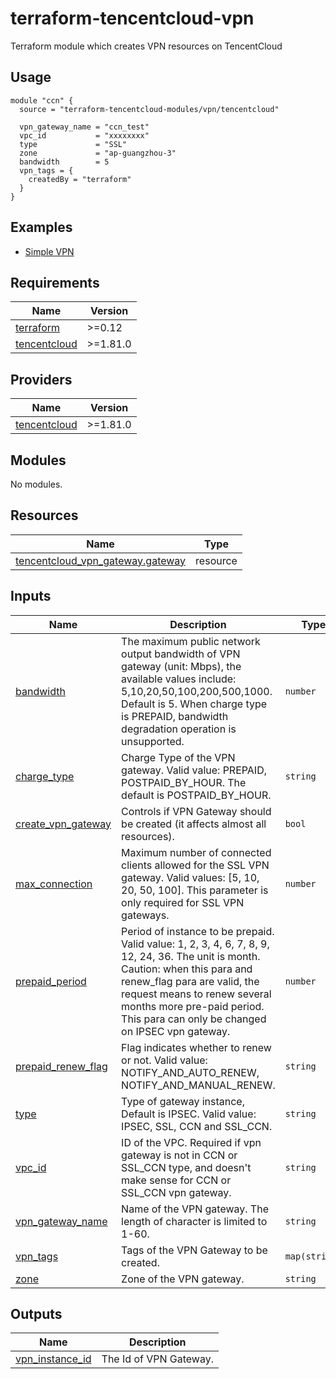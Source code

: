 # terraform-tencentcloud-vpn
Terraform module which creates VPN resources on TencentCloud

## Usage

```hcl
module "ccn" {
  source = "terraform-tencentcloud-modules/vpn/tencentcloud"

  vpn_gateway_name = "ccn_test"
  vpc_id           = "xxxxxxxx"
  type             = "SSL"
  zone             = "ap-guangzhou-3"
  bandwidth        = 5
  vpn_tags = {
    createdBy = "terraform"
  }
}
```

## Examples

- [Simple VPN](https://github.com/terraform-tencentcloud-modules/terraform-tencentcloud-vpn/tree/master/examples/simple-vpn)
  
<!-- BEGIN_TF_DOCS -->
## Requirements

| Name | Version |
|------|---------|
| <a name="requirement_terraform"></a> [terraform](#requirement\_terraform) | >=0.12 |
| <a name="requirement_tencentcloud"></a> [tencentcloud](#requirement\_tencentcloud) | >=1.81.0 |

## Providers

| Name | Version |
|------|---------|
| <a name="provider_tencentcloud"></a> [tencentcloud](#provider\_tencentcloud) | >=1.81.0 |

## Modules

No modules.

## Resources

| Name | Type |
|------|------|
| [tencentcloud_vpn_gateway.gateway](https://registry.terraform.io/providers/tencentcloudstack/tencentcloud/latest/docs/resources/vpn_gateway) | resource |

## Inputs

| Name | Description | Type | Default | Required |
|------|-------------|------|---------|:--------:|
| <a name="input_bandwidth"></a> [bandwidth](#input\_bandwidth) | The maximum public network output bandwidth of VPN gateway (unit: Mbps), the available values include: 5,10,20,50,100,200,500,1000. Default is 5. When charge type is PREPAID, bandwidth degradation operation is unsupported. | `number` | n/a | yes |
| <a name="input_charge_type"></a> [charge\_type](#input\_charge\_type) | Charge Type of the VPN gateway. Valid value: PREPAID, POSTPAID\_BY\_HOUR. The default is POSTPAID\_BY\_HOUR. | `string` | `"POSTPAID_BY_HOUR"` | no |
| <a name="input_create_vpn_gateway"></a> [create\_vpn\_gateway](#input\_create\_vpn\_gateway) | Controls if VPN Gateway should be created (it affects almost all resources). | `bool` | `true` | no |
| <a name="input_max_connection"></a> [max\_connection](#input\_max\_connection) | Maximum number of connected clients allowed for the SSL VPN gateway. Valid values: [5, 10, 20, 50, 100]. This parameter is only required for SSL VPN gateways. | `number` | n/a | yes |
| <a name="input_prepaid_period"></a> [prepaid\_period](#input\_prepaid\_period) | Period of instance to be prepaid. Valid value: 1, 2, 3, 4, 6, 7, 8, 9, 12, 24, 36. The unit is month. Caution: when this para and renew\_flag para are valid, the request means to renew several months more pre-paid period. This para can only be changed on IPSEC vpn gateway. | `number` | n/a | yes |
| <a name="input_prepaid_renew_flag"></a> [prepaid\_renew\_flag](#input\_prepaid\_renew\_flag) | Flag indicates whether to renew or not. Valid value: NOTIFY\_AND\_AUTO\_RENEW, NOTIFY\_AND\_MANUAL\_RENEW. | `string` | n/a | yes |
| <a name="input_type"></a> [type](#input\_type) | Type of gateway instance, Default is IPSEC. Valid value: IPSEC, SSL, CCN and SSL\_CCN. | `string` | `"IPSEC"` | no |
| <a name="input_vpc_id"></a> [vpc\_id](#input\_vpc\_id) | ID of the VPC. Required if vpn gateway is not in CCN or SSL\_CCN type, and doesn't make sense for CCN or SSL\_CCN vpn gateway. | `string` | `"null"` | no |
| <a name="input_vpn_gateway_name"></a> [vpn\_gateway\_name](#input\_vpn\_gateway\_name) | Name of the VPN gateway. The length of character is limited to 1-60. | `string` | n/a | yes |
| <a name="input_vpn_tags"></a> [vpn\_tags](#input\_vpn\_tags) | Tags of the VPN Gateway to be created. | `map(string)` | `{}` | no |
| <a name="input_zone"></a> [zone](#input\_zone) | Zone of the VPN gateway. | `string` | `"ap-guangzhou-3"` | no |

## Outputs

| Name | Description |
|------|-------------|
| <a name="output_vpn_instance_id"></a> [vpn\_instance\_id](#output\_vpn\_instance\_id) | The Id of VPN Gateway. |
<!-- END_TF_DOCS -->
